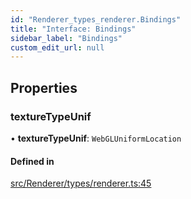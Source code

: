 ```yaml
---
id: "Renderer_types_renderer.Bindings"
title: "Interface: Bindings"
sidebar_label: "Bindings"
custom_edit_url: null
---
```




## Properties

### textureTypeUnif

• **textureTypeUnif**: `WebGLUniformLocation`

#### Defined in

[src/Renderer/types/renderer.ts:45](https://github.com/ZeaInc/zea-engine/blob/8e646f8a8/src/Renderer/types/renderer.ts#L45)

